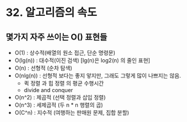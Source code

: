 # 32. 알고리즘의 속도

## 몇가지 자주 쓰이는 O() 표현들
  
- O(1) : 상수적(배열의 원소 접근, 단순 명령문)
- O(lg(n)) : 대수적(이진 검색) [lg(n)은 log2(n) 의 줄인 표현]
- O(n) : 선형적 (순차 탐색)
- O(nlg(n)) : 선형적 보다는 좋지 앟지만, 그래도 그렇게 많이 나쁘지는 않음.
  - 퀵 정렬 과 힙 정렬 의 평균 수행시간
  - divide and conquer
- O(n^2) : 제곱적 (선택 정렬과 삽입 정렬)
- O(n^3) : 세제곱적 (두 n * n 행렬의 곱)
- O(C^n) : 지수적 (여행하는 판매원 문제, 집합 분할)